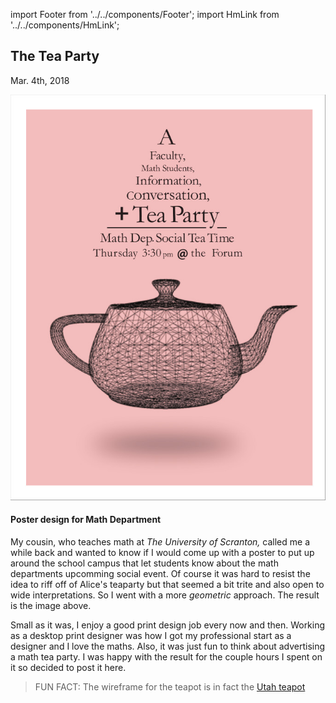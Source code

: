import Footer from '../../components/Footer';
import HmLink from '../../components/HmLink';

<HmLink />
 
## The Tea Party
<time>Mar. 4th, 2018</time>
 
 ![TeaParty](../../public/teaparty.jpg)

  #### Poster design for Math Department

  My cousin, who teaches math at *The University of Scranton,* called me a while back and wanted to know if I would come up with a poster to put up around the school campus that let students know about the math departments upcomming social event. Of course it was hard to resist the idea to riff off of Alice's teaparty but that seemed a bit trite and also open to wide interpretations. So I went with a more *geometric* approach. The result is the image above.

  Small as it was, I enjoy a good print design job every now and then. Working as a desktop print designer was how I got my professional start as a designer and I love the maths. Also, it was just fun to think about advertising a math tea party. I was happy with the result for the couple hours I spent on it so decided to post it here.

  > FUN FACT: The wireframe for the teapot is in fact the [Utah teapot](https://en.wikipedia.org/wiki/Utah_teapot)
  
  <Footer />
